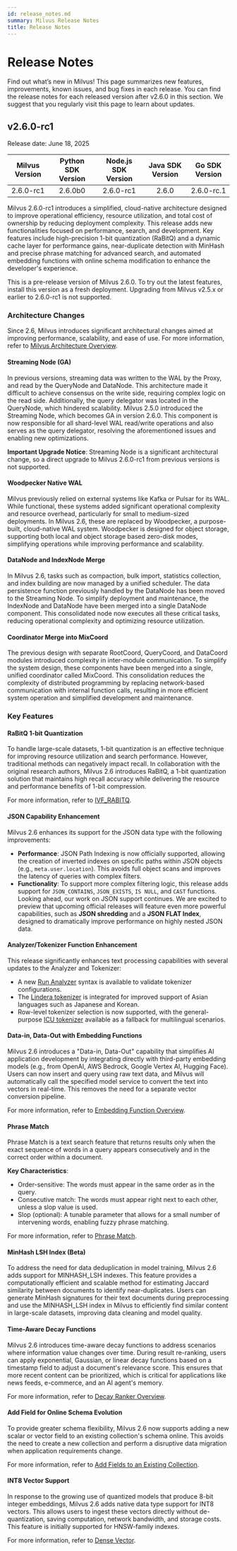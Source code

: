 ```yaml
---
id: release_notes.md
summary: Milvus Release Notes
title: Release Notes
---
```


# Release Notes

Find out what’s new in Milvus! This page summarizes new features, improvements, known issues, and bug fixes in each release. You can find the release notes for each released version after v2.6.0 in this section. We suggest that you regularly visit this page to learn about updates.

## v2.6.0-rc1

Release date: June 18, 2025

| Milvus Version | Python SDK Version | Node.js SDK Version | Java SDK Version | Go SDK Version  |
|:--------------:|:-----------------:|:-------------------:|:----------------:|:---------------:|
|   2.6.0-rc1    |     2.6.0b0       |     2.6.0-rc1       |     2.6.0        |   2.6.0-rc.1    |

Milvus 2.6.0-rc1 introduces a simplified, cloud-native architecture designed to improve operational efficiency, resource utilization, and total cost of ownership by reducing deployment complexity. This release adds new functionalities focused on performance, search, and development. Key features include high-precision 1-bit quantization (RaBitQ) and a dynamic cache layer for performance gains, near-duplicate detection with MinHash and precise phrase matching for advanced search, and automated embedding functions with online schema modification to enhance the developer's experience.

<div class="alert note">

This is a pre-release version of Milvus 2.6.0. To try out the latest features, install this version as a fresh deployment. Upgrading from Milvus v2.5.x or earlier to 2.6.0-rc1 is not supported.

</div>

### Architecture Changes

Since 2.6, Milvus introduces significant architectural changes aimed at improving performance, scalability, and ease of use. For more information, refer to [Milvus Architecture Overview](architecture_overview.md).

#### Streaming Node (GA)

In previous versions, streaming data was written to the WAL by the Proxy, and read by the QueryNode and DataNode. This architecture made it difficult to achieve consensus on the write side, requiring complex logic on the read side. Additionally, the query delegator was located in the QueryNode, which hindered scalability. Milvus 2.5.0 introduced the Streaming Node, which becomes GA in version 2.6.0. This component is now responsible for all shard-level WAL read/write operations and also serves as the query delegator, resolving the aforementioned issues and enabling new optimizations.

**Important Upgrade Notice**: Streaming Node is a significant architectural change, so a direct upgrade to Milvus 2.6.0-rc1 from previous versions is not supported.

#### Woodpecker Native WAL

Milvus previously relied on external systems like Kafka or Pulsar for its WAL. While functional, these systems added significant operational complexity and resource overhead, particularly for small to medium-sized deployments. In Milvus 2.6, these are replaced by Woodpecker, a purpose-built, cloud-native WAL system. Woodpecker is designed for object storage, supporting both local and object storage based zero-disk modes, simplifying operations while improving performance and scalability.

#### DataNode and IndexNode Merge

In Milvus 2.6, tasks such as compaction, bulk import, statistics collection, and index building are now managed by a unified scheduler. The data persistence function previously handled by the DataNode has been moved to the Streaming Node. To simplify deployment and maintenance, the IndexNode and DataNode have been merged into a single DataNode component. This consolidated node now executes all these critical tasks, reducing operational complexity and optimizing resource utilization.

#### Coordinator Merge into MixCoord 

The previous design with separate RootCoord, QueryCoord, and DataCoord modules introduced complexity in inter-module communication. To simplify the system design, these components have been merged into a single, unified coordinator called MixCoord. This consolidation reduces the complexity of distributed programming by replacing network-based communication with internal function calls, resulting in more efficient system operation and simplified development and maintenance.

### Key Features

#### RaBitQ 1-bit Quantization

To handle large-scale datasets, 1-bit quantization is an effective technique for improving resource utilization and search performance. However, traditional methods can negatively impact recall. In collaboration with the original research authors, Milvus 2.6 introduces RaBitQ, a 1-bit quantization solution that maintains high recall accuracy while delivering the resource and performance benefits of 1-bit compression.

For more information, refer to [IVF_RABITQ](ivf-rabitq.md).

#### JSON Capability Enhancement

Milvus 2.6 enhances its support for the JSON data type with the following improvements:

- **Performance**: JSON Path Indexing is now officially supported, allowing the creation of inverted indexes on specific paths within JSON objects (e.g., `meta.user.location`). This avoids full object scans and improves the latency of queries with complex filters.
- **Functionality**: To support more complex filtering logic, this release adds support for `JSON_CONTAINS`, `JSON_EXISTS`, `IS NULL`, and `CAST` functions.
Looking ahead, our work on JSON support continues. We are excited to preview that upcoming official releases will feature even more powerful capabilities, such as **JSON shredding** and a **JSON FLAT Index**, designed to dramatically improve performance on highly nested JSON data.

#### Analyzer/Tokenizer Function Enhancement

This release significantly enhances text processing capabilities with several updates to the Analyzer and Tokenizer: 

- A new [Run Analyzer](analyzer-overview.md#Example-use) syntax is available to validate tokenizer configurations.
- The [Lindera tokenizer](lindera-tokenizer.md) is integrated for improved support of Asian languages such as Japanese and Korean.
- Row-level tokenizer selection is now supported, with the general-purpose [ICU tokenizer](icu-tokenizer.md) available as a fallback for multilingual scenarios.

#### Data-in, Data-Out with Embedding Functions 

Milvus 2.6 introduces a "Data-in, Data-Out" capability that simplifies AI application development by integrating directly with third-party embedding models (e.g., from OpenAI, AWS Bedrock, Google Vertex AI, Hugging Face). Users can now insert and query using raw text data, and Milvus will automatically call the specified model service to convert the text into vectors in real-time. This removes the need for a separate vector conversion pipeline.   

For more information, refer to [Embedding Function Overview](embedding-function-overview.md).

#### Phrase Match 

Phrase Match is a text search feature that returns results only when the exact sequence of words in a query appears consecutively and in the correct order within a document.

**Key Characteristics**:

- Order-sensitive: The words must appear in the same order as in the query.
- Consecutive match: The words must appear right next to each other, unless a slop value is used.
- Slop (optional): A tunable parameter that allows for a small number of intervening words, enabling fuzzy phrase matching.

For more information, refer to [Phrase Match](phrase-match.md).

#### MinHash LSH Index (Beta)

To address the need for data deduplication in model training, Milvus 2.6 adds support for MINHASH_LSH indexes. This feature provides a computationally efficient and scalable method for estimating Jaccard similarity between documents to identify near-duplicates. Users can generate MinHash signatures for their text documents during preprocessing and use the MINHASH_LSH index in Milvus to efficiently find similar content in large-scale datasets, improving data cleaning and model quality.   

#### Time-Aware Decay Functions

Milvus 2.6 introduces time-aware decay functions to address scenarios where information value changes over time. During result re-ranking, users can apply exponential, Gaussian, or linear decay functions based on a timestamp field to adjust a document's relevance score. This ensures that more recent content can be prioritized, which is critical for applications like news feeds, e-commerce, and an AI agent's memory.   

For more information, refer to [Decay Ranker Overview](decay-ranker-overview.md).

#### Add Field for Online Schema Evolution 

To provide greater schema flexibility, Milvus 2.6 now supports adding a new scalar or vector field to an existing collection's schema online. This avoids the need to create a new collection and perform a disruptive data migration when application requirements change.   

For more information, refer to [Add Fields to an Existing Collection](add-fields-to-an-existing-collection.md).

#### INT8 Vector Support

In response to the growing use of quantized models that produce 8-bit integer embeddings, Milvus 2.6 adds native data type support for INT8 vectors. This allows users to ingest these vectors directly without de-quantization, saving computation, network bandwidth, and storage costs. This feature is initially supported for HNSW-family indexes.

For more information, refer to [Dense Vector](dense-vector.md).